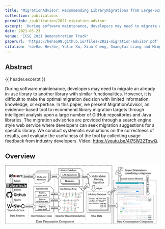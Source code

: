 ```yaml
---
title: "MigrationAdvisor: Recommending LibraryMigrations from Large-Scale Open-Source Data"
collection: publications
permalink: /publication/2021-migration-advisor
excerpt: 'During software maintenance, developers may need to migrate an already in-use library to another library with similar functionalities. However, it is difficult to make the optimal migration decision with limited information, knowledge, or expertise. In this paper, we present MigrationAdvisor, an evidence-based tool to recommend library migration targets through intelligent analysis upon a large number of GitHub repositories and Java libraries. The migration advisories are provided through a search engine style web service where developers can seek migration suggestions for a specific library. We conduct systematic evaluations on the correctness of results, and evaluate the usefulness of the tool by collecting usage feedback from industry developers. Video: https://youtu.be/4I75W22TqwQ.'
date: 2021-05-23
venue: 'ICSE 2021 Demonstration Track'
paperurl: 'https://hehao98.github.io/files/2021-migration-advisor.pdf'
citation: '<b>Hao He</b>, Yulin Xu, Xiao Cheng, Guangtai Liang and Minghui Zhou. MigrationAdvisor: Recommending LibraryMigrations from Large-Scale Open-Source Data. Accepted by ICSE 2021 Demonstration Track. <a href="https://hehao98.github.io/files/2021-migration-advisor.pdf" target="_blank">PDF</a>.'
---
```


## Abstract

{{ header.excerpt }}

During software maintenance, developers may need to migrate an already in-use library to another library with similar functionalities. However, it is difficult to make the optimal migration decision with limited information, knowledge, or expertise. In this paper, we present MigrationAdvisor, an evidence-based tool to recommend library migration targets through intelligent analysis upon a large number of GitHub repositories and Java libraries. The migration advisories are provided through a search engine style web service where developers can seek migration suggestions for a specific library. We conduct systematic evaluations on the correctness of results, and evaluate the usefulness of the tool by collecting usage feedback from industry developers. Video: https://youtu.be/4I75W22TqwQ.

## Overview

![](https://github.com/hehao98/MigrationHelper/blob/master/paper/fig/ToolDemo.png?raw=true)
